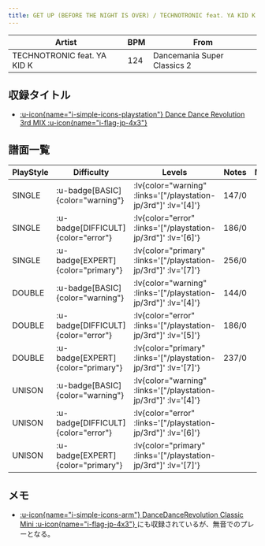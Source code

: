 ```yaml
---
title: GET UP (BEFORE THE NIGHT IS OVER) / TECHNOTRONIC feat. YA KID K
---
```


|Artist|BPM|From|
|------|---|----|
|TECHNOTRONIC feat. YA KID K|124|Dancemania Super Classics 2|

## 収録タイトル

- [ :u-icon{name="i-simple-icons-playstation"} Dance Dance Revolution 3rd MIX :u-icon{name="i-flag-jp-4x3"} ](/playstation-jp/3rd)

## 譜面一覧

|PlayStyle|Difficulty|Levels|Notes|Movie|
|---------|----------|------|-----|-----|
|SINGLE| :u-badge[BASIC]{color="warning"} | :lv{color="warning" :links='["/playstation-jp/3rd"]' :lv='[4]'} |147/0||
|SINGLE| :u-badge[DIFFICULT]{color="error"} | :lv{color="error" :links='["/playstation-jp/3rd"]' :lv='[6]'} |186/0||
|SINGLE| :u-badge[EXPERT]{color="primary"} | :lv{color="primary" :links='["/playstation-jp/3rd"]' :lv='[7]'} |256/0||
|DOUBLE| :u-badge[BASIC]{color="warning"} | :lv{color="warning" :links='["/playstation-jp/3rd"]' :lv='[4]'} |144/0||
|DOUBLE| :u-badge[DIFFICULT]{color="error"} | :lv{color="error" :links='["/playstation-jp/3rd"]' :lv='[5]'} |186/0||
|DOUBLE| :u-badge[EXPERT]{color="primary"} | :lv{color="primary" :links='["/playstation-jp/3rd"]' :lv='[7]'} |237/0||
|UNISON| :u-badge[BASIC]{color="warning"} | :lv{color="warning" :links='["/playstation-jp/3rd"]' :lv='[4]'} |||
|UNISON| :u-badge[DIFFICULT]{color="error"} | :lv{color="error" :links='["/playstation-jp/3rd"]' :lv='[6]'} |||
|UNISON| :u-badge[EXPERT]{color="primary"} | :lv{color="primary" :links='["/playstation-jp/3rd"]' :lv='[7]'} |||

## メモ

- [ :u-icon{name="i-simple-icons-arm"} DanceDanceRevolution Classic Mini :u-icon{name="i-flag-jp-4x3"} ](/other/classic-mini)にも収録されているが、無音でのプレーとなる。

